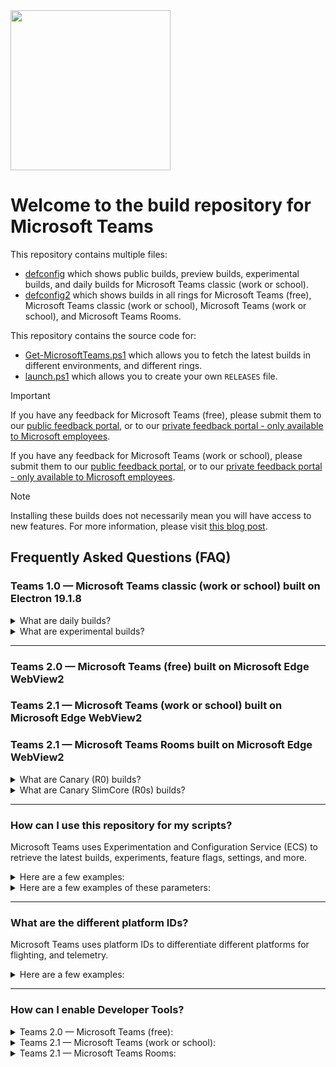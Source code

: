 <img src="https://github.com/ItzLevvie/MicrosoftTeams-msinternal/assets/11600822/2bd26b90-b179-43a4-98eb-962c9e35e9c4" width="256" height="256">

# Welcome to the build repository for Microsoft Teams

This repository contains multiple files:
* [defconfig](defconfig) which shows public builds, preview builds, experimental builds, and daily builds for Microsoft Teams classic (work or school).
* [defconfig2](defconfig2) which shows builds in all rings for Microsoft Teams (free), Microsoft Teams classic (work or school), Microsoft Teams (work or school), and Microsoft Teams Rooms.

This repository contains the source code for:
* [Get-MicrosoftTeams.ps1](src/Get-MicrosoftTeams.ps1) which allows you to fetch the latest builds in different environments, and different rings.
* [launch.ps1](tools/launch.ps1) which allows you to create your own `RELEASES` file.

> [!IMPORTANT]
> If you have any feedback for Microsoft Teams (free), please submit them to our [public feedback portal](https://aka.ms/teamslifefeedback), or to our [private feedback portal - only available to Microsoft employees](https://aka.ms/teamslifeinternalfeedback).
>
> If you have any feedback for Microsoft Teams (work or school), please submit them to our [public feedback portal](https://aka.ms/teamsfeedback), or to our [private feedback portal - only available to Microsoft employees](https://aka.ms/teamsinternalfeedback).

> [!NOTE]
> Installing these builds does not necessarily mean you will have access to new features.
> For more information, please visit [this blog post](https://techcommunity.microsoft.com/t5/microsoft-teams-blog/microsoft-teams-release-processes-why-do-i-not-see-a-feature-but/ba-p/2110426).

## Frequently Asked Questions (FAQ)

### Teams 1.0 — Microsoft Teams classic (work or school) built on Electron 19.1.8

<details>
  <summary>What are daily builds?</summary>
  Preview the latest development builds of Microsoft Teams.
  These builds may also contain newer versions of SlimCore.
</details>

<details>
  <summary>What are experimental builds?</summary>
  Preview the latest development builds of Microsoft Teams but with access to new ideas which may or may not ship into daily builds. These builds may also contain newer versions of SlimCore.
  <br> <br>

  `-E` will be displayed in the three-dot menu (`...`) > `About` > `Version`:
  ![image](https://github.com/ItzLevvie/MicrosoftTeams-msinternal/assets/11600822/342163d8-da9d-441b-b2c5-b927b0eaf196)
</details>

----

### Teams 2.0 — Microsoft Teams (free) built on Microsoft Edge WebView2
### Teams 2.1 — Microsoft Teams (work or school) built on Microsoft Edge WebView2
### Teams 2.1 — Microsoft Teams Rooms built on Microsoft Edge WebView2

<details>
  <summary>What are Canary (R0) builds?</summary>
  Preview the latest development builds of Microsoft Teams.
</details>

<details>
  <summary>What are Canary SlimCore (R0s) builds?</summary>
  Preview the latest development builds of Microsoft Teams but with access to newer versions of SlimCore.
</details>

----

### How can I use this repository for my scripts?

Microsoft Teams uses Experimentation and Configuration Service (ECS) to retrieve the latest builds, experiments, feature flags, settings, and more.

<details>
  <summary>Here are a few examples:</summary>

  | Domain | Experimentation and Configuration Service (ECS) |
  | -------| ----------------- |
  | https://teams.live.com | https://config.teams.microsoft.com/config/v1/MicrosoftTeams/48_1.0.0.0?environment=life&audienceGroup=general&teamsRing=general&agent=TeamsBuilds |
  | https://teams.microsoft.com <br> <br> https://int.teams.microsoft.com <br> <br> https://devspaces.skype.com | https://config.teams.microsoft.com/config/v1/MicrosoftTeams/49_1.0.0.0?environment=prod&audienceGroup=general&teamsRing=general&agent=TeamsBuilds |
  | https://gov.teams.microsoft.us | https://config.ecs.gov.teams.microsoft.us/config/v1/MicrosoftTeams/49_1.0.0.0?environment=gcchigh&audienceGroup=general&teamsRing=general&agent=TeamsBuilds |
  | https://dod.teams.microsoft.us | https://config.ecs.dod.teams.microsoft.us/config/v1/MicrosoftTeams/49_1.0.0.0?environment=dod&audienceGroup=general&teamsRing=general&agent=TeamsBuilds |
  | https://teams.microsoftonline.cn | https://mooncake.config.teams.microsoft.com/config/v1/MicrosoftTeams/49_1.0.0.0?environment=gallatin&audienceGroup=general&teamsRing=general&agent=TeamsBuilds |
</details>

<details>
  <summary>Here are a few examples of these parameters:</summary>

  | Parameter | Value |
  | --------- | ----- |
  | `environment` | `dev`; `prod`; `life`; `gcchigh`; `dod`; `gallatin` |
  | `audienceGroup` | `ring0`; `ring0_s`; `ring1`; `ring1_5`; `ring1_6`; `ring2`; `ring3`; `ring3_6`; `ring3_9`; `general`; `general_gcc` |
  | `teamsRing` | `ring0`; `ring0_s`; `ring1`; `ring1_5`; `ring1_6`; `ring2`; `ring3`; `ring3_6`; `ring3_9`; `general`; `general_gcc`  |
  | `id` | Your Object ID from Microsoft Entra ID. <br> <br> This repository uses `3a7cf1d3-06fa-4ead-bf45-a6286ff2620a` |
  | `tenantId` | Your Tenant ID from Microsoft Entra ID. <br> <br> This repository uses `72f988bf-86f1-41af-91ab-2d7cd011db47` |
  | `agent` | `Segmentation`; `TeamsBuilds`; `TeamsNorthstar`; `TeamsWebview2` |
</details>

----

### What are the different platform IDs?

Microsoft Teams uses platform IDs to differentiate different platforms for flighting, and telemetry.

<details>
  <summary>Here are a few examples:</summary>

  | Platform ID | Friendly Name |
  | ------------- | ----------- |
  | 27 | Microsoft Teams classic based on Electron (Windows) |
  | 28 | Microsoft Teams classic based on Electron (macOS) |
  | 34 | Microsoft Teams Rooms based on Electron (Windows) |
  | 41 | Microsoft Teams classic based on Electron (Linux) |
  | 48 | Microsoft Teams (free) based on WebView2 (Windows) |
  | 49 | Microsoft Teams based on WebView2 (Windows) |
  | 50 | Microsoft Teams based on WebView2 (macOS) |
  | 51 | Microsoft Teams Rooms based on WebView2 (Windows) |
  | 1415 | Microsoft Teams Web (Windows, macOS, and Linux) |
  | 1416 | Microsoft Teams (Android) |
  | 1417 | Microsoft Teams (iOS) |
  | 1449 | Microsoft Teams Rooms (Android) |
</details>

----

### How can I enable Developer Tools?

<details>
  <summary>Teams 2.0 — Microsoft Teams (free):</summary>

  You will have to create a file named `configuration.json` in `%LOCALAPPDATA%\Packages\MicrosoftTeams_8wekyb3d8bbwe\LocalCache\Microsoft\MSTeams`:
  ```json
  {
    "core/devMenuEnabled": true
  }
  ```
</details>

<details>
  <summary>Teams 2.1 — Microsoft Teams (work or school):</summary>

  You will have to create a file named `configuration.json` in `%LOCALAPPDATA%\Packages\MSTeams_8wekyb3d8bbwe\LocalCache\Microsoft\MSTeams`:
  ```json
  {
    "core/devMenuEnabled": true
  }
  ```
</details>

<details>
  <summary>Teams 2.1 — Microsoft Teams Rooms:</summary>

  You will have to create a file named `configuration.json` in `%LOCALAPPDATA%\Packages\MSTeamsRooms_8wekyb3d8bbwe\LocalCache\Microsoft\MSTeams`:
  ```json
  {
    "core/devMenuEnabled": true
  }
  ```
</details>

